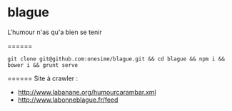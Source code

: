 blague
======

L'humour n'as qu'a bien se tenir

======

``` git clone git@github.com:onesime/blague.git && cd blague && npm i && bower i && grunt serve ```

======
Site à crawler :
- http://www.labanane.org/humourcarambar.xml
- http://www.labonneblague.fr/feed
